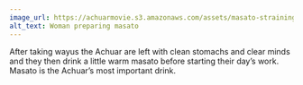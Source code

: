 ```yaml
---
image_url: https://achuarmovie.s3.amazonaws.com/assets/masato-straining-32004de1f2720373b52359c23ee28fa5.jpg
alt_text: Woman preparing masato
---
```


After taking wayus the Achuar are left with clean stomachs and clear minds and they then drink a little warm masato before starting their day’s work. Masato is the Achuar’s most important drink.